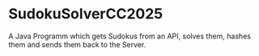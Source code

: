 # SudokuSolverCC2025
A Java Programm which gets Sudokus from an API, solves them, hashes them and sends them back to the Server.
